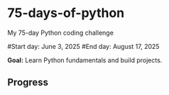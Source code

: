# 75-days-of-python
My 75-day Python coding challenge

#Start day: June 3, 2025
#End day: August 17, 2025

**Goal:** Learn Python fundamentals and build projects.  

## Progress  
